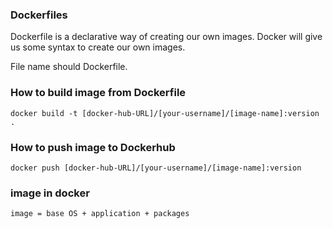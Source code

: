 ### Dockerfiles

Dockerfile is a declarative way of creating our own images. Docker will give us some syntax to create our own images.

File name should Dockerfile.

### How to build image from Dockerfile

```
docker build -t [docker-hub-URL]/[your-username]/[image-name]:version .
```

### How to push image to Dockerhub

```
docker push [docker-hub-URL]/[your-username]/[image-name]:version
```

### image in docker

```
image = base OS + application + packages
```